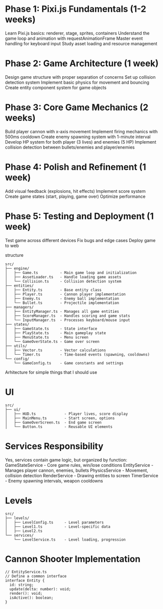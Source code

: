 # Phase 1: Pixi.js Fundamentals (1-2 weeks)
Learn Pixi.js basics: renderer, stage, sprites, containers
Understand the game loop and animation with requestAnimationFrame
Master event handling for keyboard input
Study asset loading and resource management

# Phase 2: Game Architecture (1 week)
Design game structure with proper separation of concerns
Set up collision detection system
Implement basic physics for movement and bouncing
Create entity component system for game objects

# Phase 3: Core Game Mechanics (2 weeks)
Build player cannon with x-axis movement
Implement firing mechanics with 500ms cooldown
Create enemy spawning system with 1-minute interval
Develop HP system for both player (3 lives) and enemies (5 HP)
Implement collision detection between bullets/enemies and player/enemies

# Phase 4: Polish and Refinement (1 week)
Add visual feedback (explosions, hit effects)
Implement score system
Create game states (start, playing, game over)
Optimize performance

# Phase 5: Testing and Deployment (1 week)
Test game across different devices
Fix bugs and edge cases
Deploy game to web

structure

```
src/
├── engine/
│   ├── Game.ts          - Main game loop and initialization
│   ├── AssetLoader.ts   - Handle loading game assets
│   └── Collision.ts     - Collision detection system
├── entities/
│   ├── Entity.ts        - Base entity class
│   ├── Player.ts        - Cannon player implementation
│   ├── Enemy.ts         - Enemy ball implementation
│   └── Bullet.ts        - Projectile implementation
├── managers/
│   ├── EntityManager.ts - Manages all game entities
│   ├── ScoreManager.ts  - Handles scoring and game stats
│   └── InputManager.ts  - Processes keyboard/mouse input
├── states/
│   ├── GameState.ts     - State interface
│   ├── PlayState.ts     - Main gameplay state
│   ├── MenuState.ts     - Menu screen
│   └── GameOverState.ts - Game over screen
├── utils/
│   ├── Vector.ts        - Vector calculations
│   └── Timer.ts         - Time-based events (spawning, cooldowns)
└── config/
    └── GameConfig.ts    - Game constants and settings

```

Arhitecture for simple things that I should use

# UI
```
src/
├── ui/
│   ├── HUD.ts             - Player lives, score display
│   ├── MainMenu.ts        - Start screen, options
│   ├── GameOverScreen.ts  - End game screen
│   └── Button.ts          - Reusable UI elements
```
# Services Responsibility 
Yes, services contain game logic, but organized by function:
GameStateService - Core game rules, win/lose conditions
EntityService - Manages player cannon, enemies, bullets
PhysicsService - Movement, collision detection
RenderService - Drawing entities to screen
TimerService - Enemy spawning intervals, weapon cooldowns

# Levels
```
src/
├── levels/
│   ├── LevelConfig.ts     - Level parameters
│   ├── Level1.ts          - Level-specific data
│   ├── Level2.ts
└── services/
    └── LevelService.ts    - Level loading, progression
```

# Cannon Shooter Implementation
```
// EntityService.ts
// Define a common interface
interface Entity {
  id: string;
  update(delta: number): void;
  render(): void;
  isActive(): boolean;
}
```